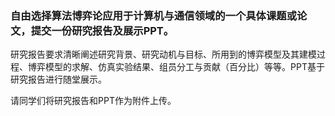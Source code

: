 ### 自由选择算法博弈论应用于计算机与通信领域的一个具体课题或论文，提交一份研究报告及展示PPT。  
研究报告要求清晰阐述研究背景、研究动机与目标、所用到的博弈模型及其建模过程、博弈模型的求解、仿真实验结果、组员分工与贡献（百分比）等等。PPT基于研究报告进行随堂展示。  
  
请同学们将研究报告和PPT作为附件上传。

